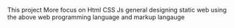 This project More focus on
Html
CSS
Js
general designing static web using the above web programming language and markup langauge
